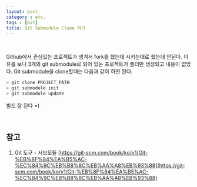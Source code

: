 ```yaml
---
layout: post
category : etc.
tags : [Git]
title: Git Submodule Clone 하기
---
```

<br/>

Github에서 관심있는 프로젝트가 생겨서 fork를 했는데 시키는대로 했는데 안된다. 이유를 보니 3개의 git submodule로 되어 있는 프로젝트가 폴더만 생성되고 내용이 없었다. Git submodule을 clone할때는 다음과 같이 하면 된다.


~~~bash
> git clone PROJECT_PATH
> git submodule init
> git submodule update
~~~


빌드 잘 된다 =)

<br/>

## 참고

1. Git 도구 - 서브모듈 [https://git-scm.com/book/ko/v1/Git-%EB%8F%84%EA%B5%AC-%EC%84%9C%EB%B8%8C%EB%AA%A8%EB%93%88](https://git-scm.com/book/ko/v1/Git-%EB%8F%84%EA%B5%AC-%EC%84%9C%EB%B8%8C%EB%AA%A8%EB%93%88) 